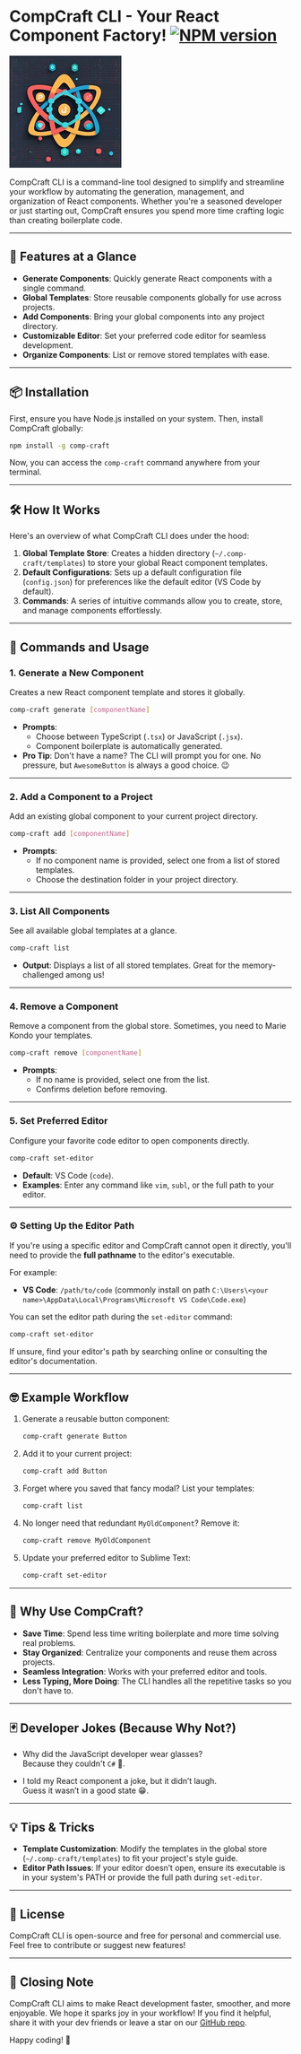 # CompCraft CLI - Your React Component Factory! <a href="https://www.npmjs.com/package/comp-craft" rel="nofollow"><img src="https://img.shields.io/npm/v/comp-craft.svg?style=flat" alt="NPM version" style="max-width: 100%;"></a>

![comp-craft LOGO](https://github.com/farhadggu/comp-craft/raw/main/public/logo.jpg)

CompCraft CLI is a command-line tool designed to simplify and streamline your workflow by automating the generation, management, and organization of React components. Whether you're a seasoned developer or just starting out, CompCraft ensures you spend more time crafting logic than creating boilerplate code.

---

## 🚀 Features at a Glance

- **Generate Components**: Quickly generate React components with a single command.
- **Global Templates**: Store reusable components globally for use across projects.
- **Add Components**: Bring your global components into any project directory.
- **Customizable Editor**: Set your preferred code editor for seamless development.
- **Organize Components**: List or remove stored templates with ease.

---

## 📦 Installation

First, ensure you have Node.js installed on your system. Then, install CompCraft globally:

```bash
npm install -g comp-craft
```

Now, you can access the `comp-craft` command anywhere from your terminal.

---

## 🛠️ How It Works

Here's an overview of what CompCraft CLI does under the hood:

1. **Global Template Store**: Creates a hidden directory (`~/.comp-craft/templates`) to store your global React component templates.
2. **Default Configurations**: Sets up a default configuration file (`config.json`) for preferences like the default editor (VS Code by default).
3. **Commands**: A series of intuitive commands allow you to create, store, and manage components effortlessly.

---

## 🧙 Commands and Usage

### 1. Generate a New Component

Creates a new React component template and stores it globally.

```bash
comp-craft generate [componentName]
```

- **Prompts**:
  - Choose between TypeScript (`.tsx`) or JavaScript (`.jsx`).
  - Component boilerplate is automatically generated.
- **Pro Tip**: Don't have a name? The CLI will prompt you for one. No pressure, but `AwesomeButton` is always a good choice. 😉

---

### 2. Add a Component to a Project

Add an existing global component to your current project directory.

```bash
comp-craft add [componentName]
```

- **Prompts**:
  - If no component name is provided, select one from a list of stored templates.
  - Choose the destination folder in your project directory.

---

### 3. List All Components

See all available global templates at a glance.

```bash
comp-craft list
```

- **Output**: Displays a list of all stored templates. Great for the memory-challenged among us!

---

### 4. Remove a Component

Remove a component from the global store. Sometimes, you need to Marie Kondo your templates.

```bash
comp-craft remove [componentName]
```

- **Prompts**:
  - If no name is provided, select one from the list.
  - Confirms deletion before removing.

---

### 5. Set Preferred Editor

Configure your favorite code editor to open components directly.

```bash
comp-craft set-editor
```

- **Default**: VS Code (`code`).
- **Examples**: Enter any command like `vim`, `subl`, or the full path to your editor.

---

### ⚙️ Setting Up the Editor Path

If you're using a specific editor and CompCraft cannot open it directly, you'll need to provide the **full pathname** to the editor's executable.

For example:

- **VS Code**: `/path/to/code` (commonly install on path `C:\Users\<your name>\AppData\Local\Programs\Microsoft VS Code\Code.exe`)

You can set the editor path during the `set-editor` command:

```bash
comp-craft set-editor
```

If unsure, find your editor's path by searching online or consulting the editor's documentation.

---

## 🤓 Example Workflow

1. Generate a reusable button component:

   ```bash
   comp-craft generate Button
   ```

2. Add it to your current project:

   ```bash
   comp-craft add Button
   ```

3. Forget where you saved that fancy modal? List your templates:

   ```bash
   comp-craft list
   ```

4. No longer need that redundant `MyOldComponent`? Remove it:

   ```bash
   comp-craft remove MyOldComponent
   ```

5. Update your preferred editor to Sublime Text:

   ```bash
   comp-craft set-editor
   ```

---

## 🤔 Why Use CompCraft?

- **Save Time**: Spend less time writing boilerplate and more time solving real problems.
- **Stay Organized**: Centralize your components and reuse them across projects.
- **Seamless Integration**: Works with your preferred editor and tools.
- **Less Typing, More Doing**: The CLI handles all the repetitive tasks so you don't have to.

---

## 🃏 Developer Jokes (Because Why Not?)

- Why did the JavaScript developer wear glasses?  
  Because they couldn't `C#` 🥴.

- I told my React component a joke, but it didn’t laugh.  
  Guess it wasn’t in a good state 😁.

---

## 💡 Tips & Tricks

- **Template Customization**: Modify the templates in the global store (`~/.comp-craft/templates`) to fit your project's style guide.
- **Editor Path Issues**: If your editor doesn’t open, ensure its executable is in your system's PATH or provide the full path during `set-editor`.

---

## 📜 License

CompCraft CLI is open-source and free for personal and commercial use. Feel free to contribute or suggest new features!

---

## 🎉 Closing Note

CompCraft CLI aims to make React development faster, smoother, and more enjoyable. We hope it sparks joy in your workflow! If you find it helpful, share it with your dev friends or leave a star on our [GitHub repo](https://github.com/farhadggu/comp-craft).

Happy coding! 🚀
